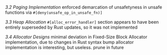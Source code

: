 *3.2 Paging Implementation*
enforced demarcation of unsafetyness in unsafe functions via `#[deny(unsafe_op_in_unsafe_fn)]`

*3.3 Heap Allocation*
`#[alloc_error_handler]` section appears to have been entirely superseded by Rust updates, so it was not implemented

*3.4 Allocator Designs*
minimal deviation in Fixed-Size Block Allocator implementation, due to changes in Rust syntax
bump allocator implementation is interesting, but useless. prune in future